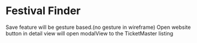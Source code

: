 # Festival Finder
Save feature will be gesture based.(no gesture in wireframe)
Open website button in detail view will open modalView to the TicketMaster listing
